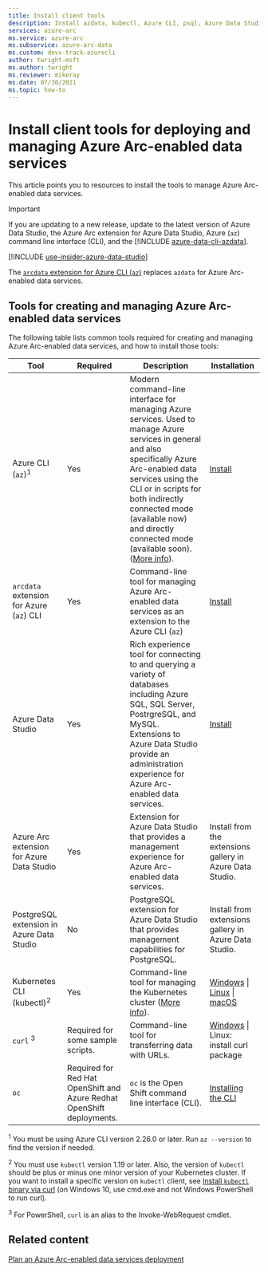 ```yaml
---
title: Install client tools
description: Install azdata, kubectl, Azure CLI, psql, Azure Data Studio (Insiders), and the Arc extension for Azure Data Studio
services: azure-arc
ms.service: azure-arc
ms.subservice: azure-arc-data
ms.custom: devx-track-azurecli
author: twright-msft
ms.author: twright
ms.reviewer: mikeray
ms.date: 07/30/2021
ms.topic: how-to
---
```


# Install client tools for deploying and managing Azure Arc-enabled data services

This article points you to resources to install the tools to manage Azure Arc-enabled data services.

> [!IMPORTANT]
> If you are updating to a new release, update to the latest version of Azure Data Studio, the Azure Arc extension for Azure Data Studio, Azure (`az`) command line interface (CLI), and the [!INCLUDE [azure-data-cli-azdata](./includes/azure-data-cli-azdata.md)].
>
> [!INCLUDE [use-insider-azure-data-studio](includes/use-insider-azure-data-studio.md)] 

The [`arcdata` extension for Azure CLI (`az`)](about-arcdata-extension.md) replaces `azdata` for Azure Arc-enabled data services.

## Tools for creating and managing Azure Arc-enabled data services

The following table lists common tools required for creating and managing Azure Arc-enabled data services, and how to install those tools:

| Tool | Required | Description | Installation |
|---|---|---|---|
| Azure CLI (`az`)<sup>1</sup> | Yes | Modern command-line interface for managing Azure services. Used to manage Azure services in general and also specifically Azure Arc-enabled data services using the CLI or in scripts for both indirectly connected mode (available now) and directly connected mode (available soon). ([More info](/cli/azure/)). | [Install](/cli/azure/install-azure-cli) |
| `arcdata` extension for Azure (`az`) CLI | Yes | Command-line tool for managing Azure Arc-enabled data services as an extension to the Azure CLI (`az`) | [Install](install-arcdata-extension.md) |
| Azure Data Studio | Yes | Rich experience tool for connecting to and querying a variety of databases including Azure SQL, SQL Server, PostrgreSQL, and MySQL. Extensions to Azure Data Studio provide an administration experience for Azure Arc-enabled data services. | [Install](/azure-data-studio/download-azure-data-studio) |
| Azure Arc extension for Azure Data Studio | Yes | Extension for Azure Data Studio that provides a management experience for Azure Arc-enabled data services.| Install from the extensions gallery in Azure Data Studio.|
| PostgreSQL extension in Azure Data Studio | No | PostgreSQL extension for Azure Data Studio that provides management capabilities for PostgreSQL. | <!--{need link} [Install](../azure-data-studio/data-virtualization-extension.md) --> Install from extensions gallery in Azure Data Studio.|
| Kubernetes CLI (kubectl)<sup>2</sup> | Yes | Command-line tool for managing the Kubernetes cluster ([More info](https://kubernetes.io/docs/tasks/tools/install-kubectl/)). | [Windows](https://kubernetes.io/docs/tasks/tools/install-kubectl-windows) \| [Linux](https://kubernetes.io/docs/tasks/tools/install-kubectl-linux/) \| [macOS](https://kubernetes.io/docs/tasks/tools/install-kubectl-macos/) |
| `curl` <sup>3</sup> | Required for some sample scripts. | Command-line tool for transferring data with URLs. | [Windows](https://curl.haxx.se/windows/) \| Linux: install curl package |
| `oc` | Required for Red Hat OpenShift and Azure Redhat OpenShift deployments. |`oc` is the Open Shift command line interface (CLI). | [Installing the CLI](https://docs.openshift.com/container-platform/4.6/cli_reference/openshift_cli/getting-started-cli.html#installing-the-cli)



<sup>1</sup> You must be using Azure CLI version 2.26.0 or later. Run `az --version` to find the version if needed.

<sup>2</sup> You must use `kubectl` version 1.19 or later. Also, the version of `kubectl` should be plus or minus one minor version of your Kubernetes cluster. If you want to install a specific version on `kubectl` client, see [Install `kubectl` binary via curl](https://kubernetes.io/docs/tasks/tools/install-kubectl/#install-kubectl-binary-using-curl) (on Windows 10, use cmd.exe and not Windows PowerShell to run curl).

<sup>3</sup> For PowerShell, `curl` is an alias to the Invoke-WebRequest cmdlet.

## Related content

[Plan an Azure Arc-enabled data services deployment](plan-azure-arc-data-services.md)
